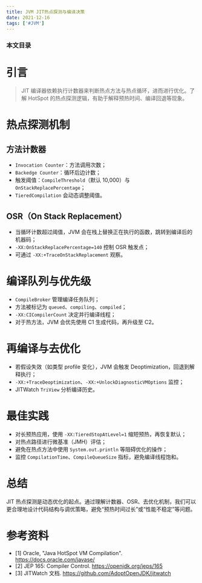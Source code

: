 ```yaml
---
title: JVM JIT热点探测与编译决策
date: 2021-12-16
tags: ['#JVM']
---
```


### 本文目录
<!-- toc -->

# 引言
> JIT 编译器依赖执行计数器来判断热点方法与热点循环，进而进行优化。了解 HotSpot 的热点探测逻辑，有助于解释预热时间、编译回退等现象。

# 热点探测机制
## 方法计数器
- `Invocation Counter`：方法调用次数；
- `Backedge Counter`：循环后边计数；
- 触发阈值：`CompileThreshold`（默认 10,000）与 `OnStackReplacePercentage`；
- `TieredCompilation` 会动态调整阈值。

## OSR（On Stack Replacement）
- 当循环计数超过阈值，JVM 会在栈上替换正在执行的函数，跳转到编译后的机器码；
- `-XX:OnStackReplacePercentage=140` 控制 OSR 触发点；
- 可通过 `-XX:+TraceOnStackReplacement` 观察。

# 编译队列与优先级
- `CompileBroker` 管理编译任务队列；
- 方法被标记为 `queued`、`compiling`、`compiled`；
- `-XX:CICompilerCount` 决定并行编译线程；
- 对于热方法，JVM 会优先使用 C1 生成代码，再升级至 C2。

# 再编译与去优化
- 若假设失效（如类型 profile 变化），JVM 会触发 Deoptimization，回退到解释执行；
- `-XX:+TraceDeoptimization`、`-XX:+UnlockDiagnosticVMOptions` 监控；
- JITWatch `TriView` 分析编译历史。

# 最佳实践
- 对长预热应用，使用 `-XX:TieredStopAtLevel=1` 缩短预热，再恢复默认；
- 对热点路径进行微基准（JMH）评估；
- 避免在热点方法中使用 `System.out.println` 等阻碍优化的操作；
- 监控 `CompilationTime`、`CompileQueueSize` 指标，避免编译线程饱和。

# 总结
JIT 热点探测是动态优化的起点。通过理解计数器、OSR、去优化机制，我们可以更合理地设计代码结构与调优策略，避免“预热时间过长”或“性能不稳定”等问题。

# 参考资料
- [1] Oracle, "Java HotSpot VM Compilation". https://docs.oracle.com/javase/
- [2] JEP 165: Compiler Control. https://openjdk.org/jeps/165
- [3] JITWatch 文档. https://github.com/AdoptOpenJDK/jitwatch
